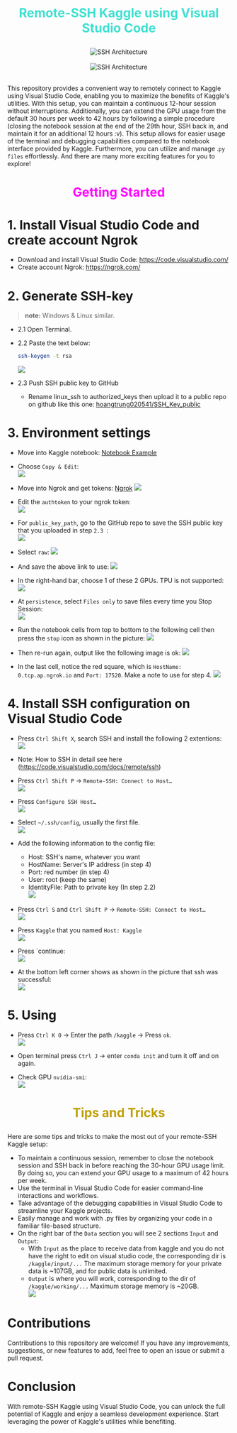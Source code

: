 # <font color="turquoise"> <p style="text-align:center"> Remote-SSH Kaggle using Visual Studio Code </p> </font>


<div align="center">
    <img src="imgs/architecture_ssh.png" alt="SSH Architecture">
</div>
<br>

<div align="center">
    <img src="imgs/vscode_ssh_screen.png" alt="SSH Architecture">
</div>

<br>

This repository provides a convenient way to remotely connect to Kaggle using Visual Studio Code, enabling you to maximize the benefits of Kaggle's utilities. With this setup, you can maintain a continuous 12-hour session without interruptions. Additionally, you can extend the GPU usage from the default 30 hours per week to 42 hours by following a simple procedure (closing the notebook session at the end of the 29th hour, SSH back in, and maintain it for an additional 12 hours :v). This setup allows for easier usage of the terminal and debugging capabilities compared to the notebook interface provided by Kaggle. Furthermore, you can utilize and manage .`py files` effortlessly. And there are many more exciting features for you to explore!
<br>

# <font color="magenta"> <p style="text-align:center"> Getting Started </p> </font>


# 1. Install Visual Studio Code and create account Ngrok

- Download and install Visual Studio Code: https://code.visualstudio.com/ 
- Create account Ngrok: https://ngrok.com/

# 2. Generate SSH-key


> **note:** Windows & Linux similar.

- 2.1 Open Terminal.

- 2.2 Paste the text below:
    ```bash
    ssh-keygen -t rsa
    ```
    ![](imgs/generate_ssh_key.png)

- 2.3 Push SSH public key to GitHub
    - Rename linux_ssh to authorized_keys then upload it to a public repo on github like this one: [hoangtrung020541/SSH_Key_public](https://github.com/hoangtrung020541/SSH_Key_public)

# 3. Environment settings

- Move into Kaggle notebook: [Notebook Example](https://www.kaggle.com/hongtrung/ssh-kaggle-visualstudiocode)

- Choose `Copy & Edit`:\
    ![](imgs/coppy_notebook.png)

- Move into Ngrok and get tokens: [Ngrok](https://ngrok.com/)
    ![](imgs/get_ngork.png)

- Edit the `authtoken` to your ngrok token:\
    ![](imgs/authtoken.png)

- For `public_key_path`, go to the GitHub repo to save the SSH public key that you uploaded in step `2.3 `:\
    ![](imgs/public_key_path.png)

- Select `raw`:
    ![](imgs/choose_row.png)

- And save the above link to use:
    ![](imgs/choose_link.png)

- In the right-hand bar, choose 1 of these 2 GPUs. TPU is not supported:\
    ![](imgs/choose_gpu.png)

- At `persistence`, select `Files only` to save files every time you Stop Session:\
    ![](imgs/persistence.png)

- Run the notebook cells from top to bottom to the following cell then press the `stop` icon as shown in the picture:
    ![](imgs/run_bash_1.png)

- Then re-run again, output like the following image is ok:
    ![](imgs/run_bash_2.png)

- In the last cell, notice the red square, which is `HostName: 0.tcp.ap.ngrok.io` and `Port: 17520`. Make a note to use for step 4.
    ![](imgs/last_cell.png)

# 4. Install SSH configuration on Visual Studio Code

- Press `Ctrl Shift X`, search SSH and install the following 2 extentions:\
    ![](imgs/ssh_extention.png)

- Note: How to SSH in detail see here (https://code.visualstudio.com/docs/remote/ssh)

- Press `Ctrl Shift P` -> `Remote-SSH: Connect to Host…`\
    ![](imgs/remote_ssh.png)

- Press `Configure SSH Host…`\
    ![](imgs/choose_config.png)

- Select `~/.ssh/config`, usually the first file.\
    ![](imgs/choose_config_file.png)

- Add the following information to the config file:
    - Host: SSH's name, whatever you want
    - HostName: Server's IP address (in step 4)
    - Port: red number (in step 4)
    - User: root (keep the same)
    - IdentityFile: Path to private key (In step 2.2)\
    ![](imgs/config_screen.png)

- Press `Ctrl S` and `Ctrl Shift P` -> `Remote-SSH: Connect to Host…`\
    ![](imgs/remote_ssh.png)

- Press `Kaggle` that you named `Host: Kaggle`\
    ![](imgs/connect_ssh.png)

- Press `continue:\
    ![](imgs/press_continue.png)

- At the bottom left corner shows as shown in the picture that ssh was successful:\
    ![](imgs/connected.png)

# 5. Using

- Press `Ctrl K O` -> Enter the path `/kaggle` -> Press `ok`.\
    ![](imgs/choose_dir.png)

- Open terminal press `Ctrl J` -> enter `conda init` and turn it off and on again.

- Check GPU `nvidia-smi`:\
    ![](imgs/check_gpu.png)

# <font color="clay"> <p style="text-align:center"> Tips and Tricks </p> </font>

Here are some tips and tricks to make the most out of your remote-SSH Kaggle setup:
- To maintain a continuous session, remember to close the notebook session and SSH back in before reaching the 30-hour GPU usage limit. By doing so, you can extend your GPU usage to a maximum of 42 hours per week.
- Use the terminal in Visual Studio Code for easier command-line interactions and workflows.
- Take advantage of the debugging capabilities in Visual Studio Code to streamline your Kaggle projects.
- Easily manage and work with .py files by organizing your code in a familiar file-based structure.
- On the right bar of the `Data` section you will see 2 sections `Input` and `Output`:
    - With `Input` as the place to receive data from kaggle and you do not have the right to edit on visual studio code, the corresponding dir is `/kaggle/input/...` The maximum storage memory for your private data is ~107GB, and for public data is unlimited.
    - `Output` is where you will work, corresponding to the dir of `/kaggle/working/...` Maximum storage memory is ~20GB.\
    ![](imgs/file_relationship.png)

# Contributions
Contributions to this repository are welcome! If you have any improvements, suggestions, or new features to add, feel free to open an issue or submit a pull request.

# Conclusion
With remote-SSH Kaggle using Visual Studio Code, you can unlock the full potential of Kaggle and enjoy a seamless development experience. Start leveraging the power of Kaggle's utilities while benefiting.